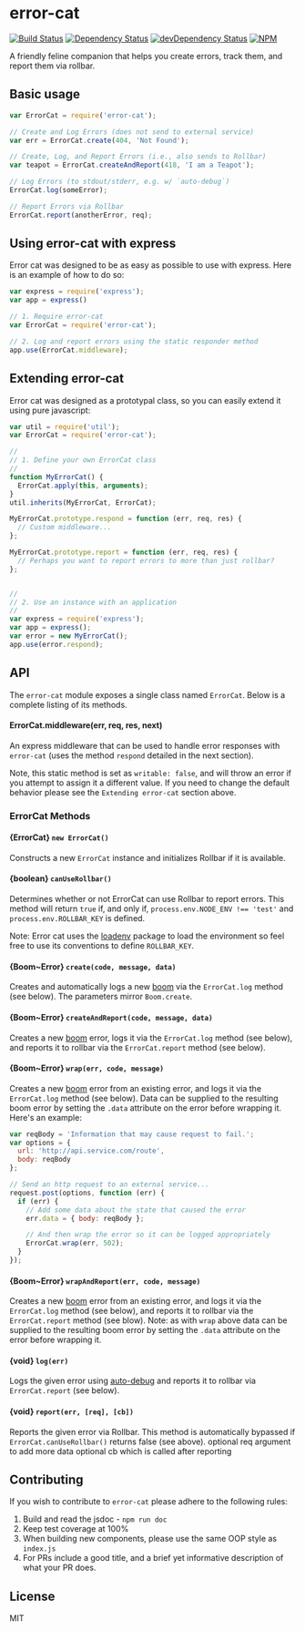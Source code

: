 # error-cat
[![Build Status](https://travis-ci.org/Runnable/error-cat.svg?branch=master)](https://travis-ci.org/Runnable/error-cat)
[![Dependency Status](https://david-dm.org/Runnable/error-cat.svg)](https://david-dm.org/Runnable/error-cat)
[![devDependency Status](https://david-dm.org/Runnable/error-cat/dev-status.svg)](https://david-dm.org/Runnable/error-cat/dev-status.svg)
[![NPM](https://nodei.co/npm/error-cat.png?compact=true)](https://nodei.co/npm/error-cat)

A friendly feline companion that helps you create errors, track them, and report them via rollbar.

## Basic usage
```js
var ErrorCat = require('error-cat');

// Create and Log Errors (does not send to external service)
var err = ErrorCat.create(404, 'Not Found');

// Create, Log, and Report Errors (i.e., also sends to Rollbar)
var teapot = ErrorCat.createAndReport(418, 'I am a Teapot');

// Log Errors (to stdout/stderr, e.g. w/ `auto-debug`)
ErrorCat.log(someError);

// Report Errors via Rollbar
ErrorCat.report(anotherError, req);
```

## Using error-cat with express
Error cat was designed to be as easy as possible to use with express. Here is an
example of how to do so:

```js
var express = require('express');
var app = express()

// 1. Require error-cat
var ErrorCat = require('error-cat');

// 2. Log and report errors using the static responder method
app.use(ErrorCat.middleware);
```

## Extending error-cat
Error cat was designed as a prototypal class, so you can easily extend it using
pure javascript:

```js
var util = require('util');
var ErrorCat = require('error-cat');

//
// 1. Define your own ErrorCat class
//
function MyErrorCat() {
  ErrorCat.apply(this, arguments);
}
util.inherits(MyErrorCat, ErrorCat);

MyErrorCat.prototype.respond = function (err, req, res) {
  // Custom middleware...
};

MyErrorCat.prototype.report = function (err, req, res) {
  // Perhaps you want to report errors to more than just rollbar?
};


//
// 2. Use an instance with an application
//
var express = require('express');
var app = express();
var error = new MyErrorCat();
app.use(error.respond);
```
## API

The `error-cat` module exposes a single class named `ErrorCat`. Below is a
complete listing of its methods.

#### ErrorCat.middleware(err, req, res, next)
An express middleware that can be used to handle error responses with
`error-cat` (uses the method `respond` detailed in the next section).

Note, this static method is set as `writable: false`, and will throw an error
if you attempt to assign it a different value. If you need to change the default
behavior please see the `Extending error-cat` section above.

### ErrorCat Methods

#### {ErrorCat} `new ErrorCat()`
Constructs a new `ErrorCat` instance and initializes Rollbar if it is available.

#### {boolean} `canUseRollbar()`
Determines whether or not ErrorCat can use Rollbar to report errors. This method
will return `true` if, and only if, `process.env.NODE_ENV !== 'test'` and
`process.env.ROLLBAR_KEY` is defined.

Note: Error cat uses the [loadenv](http://www.npmjs.com/package/loadenv) package
to load the environment so feel free to use its conventions to define
`ROLLBAR_KEY`.

#### {Boom~Error} `create(code, message, data)`
Creates and automatically logs a new [boom](https://www.npmjs.com/package/boom)
via the `ErrorCat.log` method (see below). The parameters mirror `Boom.create`.

#### {Boom~Error} `createAndReport(code, message, data)`
Creates a new [boom](https://www.npmjs.com/package/boom) error, logs it via the
`ErrorCat.log` method (see below), and reports it to rollbar via the
`ErrorCat.report` method (see below).

#### {Boom~Error} `wrap(err, code, message)`
Creates a new [boom](https://www.npmjs.com/package/boom) error from an existing
error, and logs it via the `ErrorCat.log` method (see below). Data can be
supplied to the resulting boom error by setting the `.data` attribute on the
error before wrapping it. Here's an example:

```js
var reqBody = 'Information that may cause request to fail.';
var options = {
  url: 'http://api.service.com/route',
  body: reqBody
};

// Send an http request to an external service...
request.post(options, function (err) {
  if (err) {
    // Add some data about the state that caused the error
    err.data = { body: reqBody };

    // And then wrap the error so it can be logged appropriately
    ErrorCat.wrap(err, 502);
  }
});
```

#### {Boom~Error} `wrapAndReport(err, code, message)`
Creates a new [boom](https://www.npmjs.com/package/boom) error from an existing
error, and logs it via the `ErrorCat.log` method (see below), and reports it to
rollbar via the `ErrorCat.report` method (see blow). Note: as with `wrap` above
data can be supplied to the resulting boom error by setting the `.data`
attribute on the error before wrapping it.

#### {void} `log(err)`
Logs the given error using [auto-debug](https://www.npmjs.com/package/auto-debug)
and reports it to rollbar via `ErrorCat.report` (see below).

#### {void} `report(err, [req], [cb])`
Reports the given error via Rollbar. This method is automatically bypassed if
`ErrorCat.canUseRollbar()` returns false (see above).
optional req argument to add more data
optional cb which is called after reporting

## Contributing
If you wish to contribute to `error-cat` please adhere to the following rules:

1. Build and read the jsdoc - `npm run doc`
2. Keep test coverage at 100%
3. When building new components, please use the same OOP style as `index.js`
4. For PRs include a good title, and a brief yet informative description of what
   your PR does.

## License
MIT
